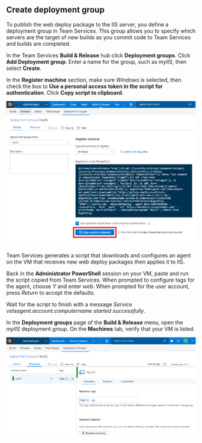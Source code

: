 ## Create deployment group

To publish the web deploy package to the IIS server, you define a deployment group in Team Services. This group allows you to specify which servers are the target of new builds as you commit code to Team Services and builds are completed.

In the Team Services **Build & Release** hub click **Deployment groups**. Click **Add Deployment group**. Enter a name for the group, such as *myIIS*, then select **Create**.

In the **Register machine** section, make sure *Windows* is selected, then check the box to **Use a personal access token in the script for authentication**. Click **Copy script to clipboard**.

![Screenshot showing update to code](./_img/windows-deployment-group-setup.png)

Team Services generates a script that downloads and configures an agent on the VM that receives new web deploy packages then applies it to IIS.

Back in the **Administrator PowerShell** session on your VM, paste and run the script copied from Team Services. When prompted to configure tags for the agent, choose *Y* and enter *web*. When prompted for the user account, press *Return* to accept the defaults.

Wait for the script to finish with a message *Service vstsagent.account.computername started successfully*.

In the **Deployment groups** page of the **Build & Release** menu, open the *myIIS* deployment group. On the **Machines** tab, verify that your VM is listed.

![Screenshot showing update to code](./_img/windows-deployment-group.png)
